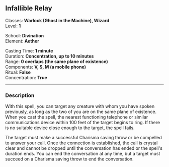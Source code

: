## Infallible Relay

Classes: **Warlock (Ghost in the Machine), Wizard**  
Level: **1**  

School: **Divination**  
Element: **Aether**  

Casting Time: **1 minute**  
Duration: **Concentration, up to 10 minutes**  
Range: **0 overlaps (the same plane of existence)**  
Components: **V, S, M (a mobile phone)**  
Ritual: **False**  
Concentration: **True**  

------

### Description

With this spell, you can target any creature with whom you have spoken previously, as long as the two of you are on the same plane of existence. When you cast the spell, the nearest functioning telephone or similar communications device within 100 feet of the target begins to ring. If there is no suitable device close enough to the target, the spell fails.

 The target must make a successful Charisma saving throw or be compelled to answer your call. Once the connection is established, the call is crystal clear and cannot be dropped until the conversation has ended or the spell's duration ends. You can end the conversation at any time, but a target must succeed on a Charisma saving throw to end the conversation.
